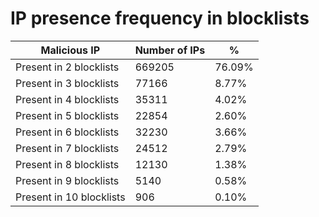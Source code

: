 # IP presence frequency in blocklists
| Malicious IP | Number of IPs | % |
|----|----|----|
| Present in 2 blocklists | 669205 | 76.09% |
| Present in 3 blocklists | 77166 | 8.77% |
| Present in 4 blocklists | 35311 | 4.02% |
| Present in 5 blocklists | 22854 | 2.60% |
| Present in 6 blocklists | 32230 | 3.66% |
| Present in 7 blocklists | 24512 | 2.79% |
| Present in 8 blocklists | 12130 | 1.38% |
| Present in 9 blocklists | 5140 | 0.58% |
| Present in 10 blocklists | 906 | 0.10% |
